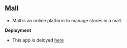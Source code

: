 ## Mall

- Mall is an online platform to manage stores in a mall.

**Deployment**

- This app is deloyed [here](https://katale-dot-katale-api.appspot.com)
